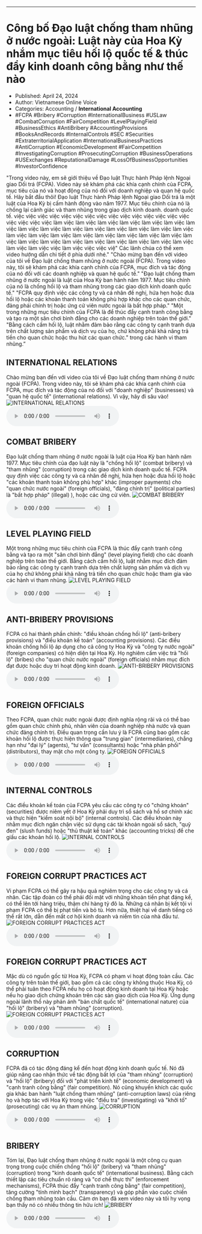 
---

# Công bố Đạo luật chống tham nhũng ở nước ngoài: Luật này của Hoa Kỳ nhắm mục tiêu hối lộ quốc tế & thúc đẩy kinh doanh công bằng như thế nào

- Published: April 24, 2024
- Author: Vietnamese Online Voice
- Categories: Accounting / **International Accounting**
- #FCPA #Bribery #Corruption #InternationalBusiness #USLaw #CombatCorruption #FairCompetition #LevelPlayingField #BusinessEthics #AntiBribery #AccountingProvisions #BooksAndRecords #InternalControls #SEC #Securities #ExtraterritorialApplication #InternationalBusinessPractices #AntiCorruption #EconomicDevelopment #FairCompetition #InvestigatingCorruption #ProsecutingCorruption #BusinessOperations #USExchanges #ReputationalDamage #LossOfBusinessOpportunities #InvestorConfidence

"Trong video này, em sẽ giới thiệu về Đạo luật Thực hành Pháp lệnh Ngoại giao Dối trá (FCPA). Video này sẽ khám phá các khía cạnh chính của FCPA, mục tiêu của nó và hoạt động của nó đối với doanh nghiệp và quan hệ quốc tế. Hãy bắt đầu thôi! Đạo luật Thực hành Pháp lệnh Ngoại giao Dối trá là một luật của Hoa Kỳ bị cấm hành động vào năm 1977. Mục tiêu chính của nó là chống lại cảnh giác và tham nhũng trong giao dịch kinh doanh. doanh quốc tế. việc việc việc việc việc việc việc việc việc việc việc việc việc việc việc việc việc việc việc làm việc làm việc làm việc làm việc làm việc làm việc làm việc làm việc làm việc làm việc làm việc làm việc làm việc làm việc làm việc làm việc làm việc làm việc làm việc làm việc làm việc làm việc làm việc làm việc làm việc làm việc làm việc làm việc làm việc làm việc làm việc làm việc làm việc làm việc việc làm việc việc việc việ" Các lãnh chúa có thể xem video hướng dẫn chi tiết ở phía dưới nhé." "Chào mừng bạn đến với video của tôi về Đạo luật chống tham nhũng ở nước ngoài (FCPA). Trong video này, tôi sẽ khám phá các khía cạnh chính của FCPA, mục đích và tác động của nó đối với các doanh nghiệp và quan hệ quốc tế." "Đạo luật chống tham nhũng ở nước ngoài là luật của Hoa Kỳ ban hành năm 1977. Mục tiêu chính của nó là chống hối lộ và tham nhũng trong các giao dịch kinh doanh quốc tế." "FCPA quy định việc các công ty và cá nhân đề nghị, hứa hẹn hoặc đưa hối lộ hoặc các khoản thanh toán không phù hợp khác cho các quan chức, đảng phái chính trị hoặc ứng cử viên nước ngoài là bất hợp pháp." "Một trong những mục tiêu chính của FCPA là để thúc đẩy cạnh tranh công bằng và tạo ra một sân chơi bình đẳng cho các doanh nghiệp trên toàn thế giới." "Bằng cách cấm hối lộ, luật nhằm đảm bảo rằng các công ty cạnh tranh dựa trên chất lượng sản phẩm và dịch vụ của họ, chứ không phải khả năng trả tiền cho quan chức hoặc thu hút các quan chức." trong các hành vi tham nhũng.”


## INTERNATIONAL RELATIONS

Chào mừng bạn đến với video của tôi về Đạo luật chống tham nhũng ở nước ngoài (FCPA). Trong video này, tôi sẽ khám phá các khía cạnh chính của FCPA, mục đích và tác động của nó đối với "doanh nghiệp" (businesses) và "quan hệ quốc tế" (international relations). Vì vậy, hãy đi sâu vào!
![INTERNATIONAL RELATIONS](https://http-archiver-apis-production-80.schnworks.com/storage/images/transitions/2024-04-24/transition-77283621-Montserrat-Bold-283593.jpg)
<audio controls>
    <source src="https://http-archiver-apis-production-80.schnworks.com/storage/audio/file-2191603744.mp3" type="audio/mpeg">
</audio>



## COMBAT BRIBERY

Đạo luật chống tham nhũng ở nước ngoài là luật của Hoa Kỳ ban hành năm 1977. Mục tiêu chính của đạo luật này là "chống hối lộ" (combat bribery) và "tham nhũng" (corruption) trong các giao dịch kinh doanh quốc tế. FCPA quy định việc các công ty và cá nhân đề nghị, hứa hẹn hoặc đưa hối lộ hoặc "các khoản thanh toán không phù hợp" khác (improper payments) cho "quan chức nước ngoài" (foreign officials), "đảng chính trị" (political parties) là "bất hợp pháp" (illegal) ), hoặc các ứng cử viên.
![COMBAT BRIBERY](https://http-archiver-apis-production-80.schnworks.com/storage/images/transitions/2024-04-24/transition--7138443098-Montserrat-Black-4A148C.jpg)
<audio controls>
    <source src="https://http-archiver-apis-production-80.schnworks.com/storage/audio/file-2647496386.mp3" type="audio/mpeg">
</audio>



## LEVEL PLAYING FIELD

Một trong những mục tiêu chính của FCPA là thúc đẩy cạnh tranh công bằng và tạo ra một "sân chơi bình đẳng" (level playing field) cho các doanh nghiệp trên toàn thế giới. Bằng cách cấm hối lộ, luật nhằm mục đích đảm bảo rằng các công ty cạnh tranh dựa trên chất lượng sản phẩm và dịch vụ của họ chứ không phải khả năng trả tiền cho quan chức hoặc tham gia vào các hành vi tham nhũng.
![LEVEL PLAYING FIELD](https://http-archiver-apis-production-80.schnworks.com/storage/images/transitions/2024-04-24/transition--8992867187-Montserrat-ExtraBold-880E4F.jpg)
<audio controls>
    <source src="https://http-archiver-apis-production-80.schnworks.com/storage/audio/file-71014392476.mp3" type="audio/mpeg">
</audio>



## ANTI-BRIBERY PROVISIONS

FCPA có hai thành phần chính: "điều khoản chống hối lộ" (anti-bribery provisions) và "điều khoản kế toán" (accounting provisions). Các điều khoản chống hối lộ áp dụng cho cả công ty Hoa Kỳ và "công ty nước ngoài" (foreign companies) có hiện diện tại Hoa Kỳ. Họ nghiêm cấm việc trả "hối lộ" (bribes) cho "quan chức nước ngoài" (foreign officials) nhằm mục đích đạt được hoặc duy trì hoạt động kinh doanh.
![ANTI-BRIBERY PROVISIONS](https://http-archiver-apis-production-80.schnworks.com/storage/images/transitions/2024-04-24/transition-20037774966-Montserrat-Black-880E4F.jpg)
<audio controls>
    <source src="https://http-archiver-apis-production-80.schnworks.com/storage/audio/file-11574472006.mp3" type="audio/mpeg">
</audio>



## FOREIGN OFFICIALS

Theo FCPA, quan chức nước ngoài được định nghĩa rộng rãi và có thể bao gồm quan chức chính phủ, nhân viên của doanh nghiệp nhà nước và quan chức đảng chính trị. Điều quan trọng cần lưu ý là FCPA cũng bao gồm các khoản hối lộ được thực hiện thông qua "trung gian" (intermediaries), chẳng hạn như "đại lý" (agents), "tư vấn" (consultants) hoặc "nhà phân phối" (distributors), thay mặt cho một công ty.
![FOREIGN OFFICIALS](https://http-archiver-apis-production-80.schnworks.com/storage/images/transitions/2024-04-24/transition-16328673288-Montserrat-SemiBold-9C27B0.jpg)
<audio controls>
    <source src="https://http-archiver-apis-production-80.schnworks.com/storage/audio/file-24602405396.mp3" type="audio/mpeg">
</audio>



## INTERNAL CONTROLS

Các điều khoản kế toán của FCPA yêu cầu các công ty có "chứng khoán" (securities) được niêm yết ở Hoa Kỳ phải duy trì sổ sách và hồ sơ chính xác và thực hiện "kiểm soát nội bộ" (internal controls). Các điều khoản này nhằm mục đích ngăn chặn việc sử dụng các tài khoản ngoài sổ sách, "quỹ đen" (slush funds) hoặc "thủ thuật kế toán" khác (accounting tricks) để che giấu các khoản hối lộ.
![INTERNAL CONTROLS](https://http-archiver-apis-production-80.schnworks.com/storage/images/transitions/2024-04-24/transition--7995055065-Montserrat-Thin-004895.jpg)
<audio controls>
    <source src="https://http-archiver-apis-production-80.schnworks.com/storage/audio/file-419462211.mp3" type="audio/mpeg">
</audio>



## FOREIGN CORRUPT PRACTICES ACT

Vi phạm FCPA có thể gây ra hậu quả nghiêm trọng cho các công ty và cá nhân. Các tập đoàn có thể phải đối mặt với những khoản tiền phạt đáng kể, có thể lên tới hàng triệu, thậm chí hàng tỷ đô la. Những cá nhân bị kết tội vi phạm FCPA có thể bị phạt tiền và bỏ tù. Hơn nữa, thiệt hại về danh tiếng có thể rất lớn, dẫn đến mất cơ hội kinh doanh và niềm tin của nhà đầu tư.
![FOREIGN CORRUPT PRACTICES ACT](https://http-archiver-apis-production-80.schnworks.com/storage/images/transitions/2024-04-24/transition--17599549363-Montserrat-Regular-4A148C.jpg)
<audio controls>
    <source src="https://http-archiver-apis-production-80.schnworks.com/storage/audio/file-32596731585.mp3" type="audio/mpeg">
</audio>



## FOREIGN CORRUPT PRACTICES ACT

Mặc dù có nguồn gốc từ Hoa Kỳ, FCPA có phạm vi hoạt động toàn cầu. Các công ty trên toàn thế giới, bao gồm cả các công ty không thuộc Hoa Kỳ, có thể phải tuân theo FCPA nếu họ có hoạt động kinh doanh tại Hoa Kỳ hoặc nếu họ giao dịch chứng khoán trên các sàn giao dịch của Hoa Kỳ. Ứng dụng ngoài lãnh thổ này phản ánh "bản chất quốc tế" (international nature) của "hối lộ" (bribery) và "tham nhũng" (corruption).
![FOREIGN CORRUPT PRACTICES ACT](https://http-archiver-apis-production-80.schnworks.com/storage/images/transitions/2024-04-24/transition-15781589724-Montserrat-Medium-7B1FA2.jpg)
<audio controls>
    <source src="https://http-archiver-apis-production-80.schnworks.com/storage/audio/file-21386793542.mp3" type="audio/mpeg">
</audio>



## CORRUPTION

FCPA đã có tác động đáng kể đến hoạt động kinh doanh quốc tế. Nó đã giúp nâng cao nhận thức về tác động bất lợi của "tham nhũng" (corruption) và "hối lộ" (bribery) đối với "phát triển kinh tế" (economic development) và "cạnh tranh công bằng" (fair competition). Nó cũng khuyến khích các quốc gia khác ban hành "luật chống tham nhũng" (anti-corruption laws) của riêng họ và hợp tác với Hoa Kỳ trong việc "điều tra" (investigating) và "khởi tố" (prosecuting) các vụ án tham nhũng.
![CORRUPTION](https://http-archiver-apis-production-80.schnworks.com/storage/images/transitions/2024-04-24/transition-8476368945-Montserrat-ExtraBold-1A237E.jpg)
<audio controls>
    <source src="https://http-archiver-apis-production-80.schnworks.com/storage/audio/file-28871915852.mp3" type="audio/mpeg">
</audio>



## BRIBERY

Tóm lại, Đạo luật chống tham nhũng ở nước ngoài là một công cụ quan trọng trong cuộc chiến chống "hối lộ" (bribery) và "tham nhũng" (corruption) trong "kinh doanh quốc tế" (international business). Bằng cách thiết lập các tiêu chuẩn rõ ràng và "cơ chế thực thi" (enforcement mechanisms), FCPA thúc đẩy "cạnh tranh công bằng" (fair competition), tăng cường "tính minh bạch" (transparency) và góp phần vào cuộc chiến chống tham nhũng toàn cầu. Cảm ơn bạn đã xem video này và tôi hy vọng bạn thấy nó có nhiều thông tin hữu ích!
![BRIBERY](https://http-archiver-apis-production-80.schnworks.com/storage/images/transitions/2024-04-24/transition--15104382345-Montserrat-Regular-004895.jpg)
<audio controls>
    <source src="https://http-archiver-apis-production-80.schnworks.com/storage/audio/file-26551781748.mp3" type="audio/mpeg">
</audio>

